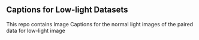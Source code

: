 ## Captions for Low-light Datasets
This repo contains Image Captions for the normal light images of the paired data for low-light image